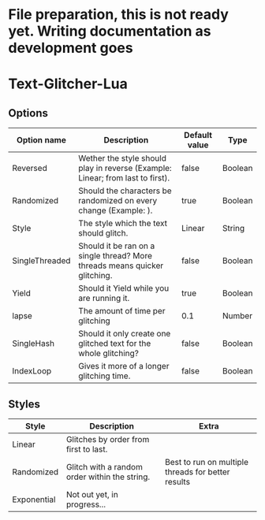 # File preparation, this is not ready yet. Writing documentation as development goes

# Text-Glitcher-Lua


## Options

| Option name | Description | Default value | Type |
| ----------- | ----------- | ------------- | ---- |
| Reversed | Wether the style should play in reverse (Example: Linear; from last to first). | false | Boolean
| Randomized | Should the characters be randomized on every change (Example: ). | true | Boolean
| Style | The style which the text should glitch. | Linear | String
| SingleThreaded | Should it be ran on a single thread? More threads means quicker glitching. | false | Boolean
| Yield | Should it Yield while you are running it. | true | Boolean
| lapse | The amount of time per glitching | 0.1 | Number
| SingleHash | Should it only create one glitched text for the whole glitching? | false | Boolean
| IndexLoop | Gives it more of a longer glitching time. | false | Boolean



## Styles

| Style | Description | Extra |
| ----- | ----------- | ----- |
| Linear | Glitches by order from first to last.
| Randomized | Glitch with a random order within the string. | Best to run on multiple threads for better results
| Exponential | Not out yet, in progress...

